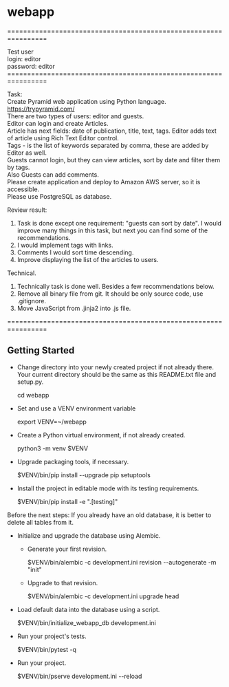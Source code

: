 # webapp
================================================================<br />

Test user <br />
login:      editor<br />
password:   editor<br />
================================================================<br />

Task:<br />
Create Pyramid web application using Python language.<br />
https://trypyramid.com/<br />
There are two types of users: editor and guests.<br />
Editor can login and create Articles.<br />
Article has next fields: date of publication, title, text, tags. Editor adds text of article using Rich Text Editor control.<br /> 
Tags - is the list of keywords separated by comma, these are added by Editor as well.<br />
Guests cannot login, but they can view articles, sort by date and filter them by tags.<br />
Also Guests can add comments.<br />
Please create application and deploy to Amazon AWS server, so it is accessible.<br />
Please use PostgreSQL as database.<br />

Review result:<br />
1. Task is done except one requirement: "guests can sort by date". I would improve many things in this task, but next you can find some of the recommendations.
2. I would implement tags with links.
3. Comments I would sort time descending.
4. Improve displaying the list of the articles to users.

Technical.
1. Technically task is done well. Besides a few recommendations below.
2. Remove all binary file from git. It should be only source code, use .gitignore.
3. Move JavaScript from .jinja2 into .js file.

================================================================

Getting Started
---------------
- Change directory into your newly created project if not already there. Your
  current directory should be the same as this README.txt file and setup.py.

    cd webapp
  
- Set and use a VENV environment variable
   
    export VENV=~/webapp

- Create a Python virtual environment, if not already created.

    python3 -m venv $VENV

- Upgrade packaging tools, if necessary.

    $VENV/bin/pip install --upgrade pip setuptools

- Install the project in editable mode with its testing requirements.

    $VENV/bin/pip install -e ".[testing]"

Before the next steps:
If you already have an old database, it is better to delete all tables from it.

- Initialize and upgrade the database using Alembic.

    - Generate your first revision.

        $VENV/bin/alembic -c development.ini revision --autogenerate -m "init"

    - Upgrade to that revision.

        $VENV/bin/alembic -c development.ini upgrade head

- Load default data into the database using a script.

    $VENV/bin/initialize_webapp_db development.ini

- Run your project's tests.

   $VENV/bin/pytest -q

- Run your project.

    $VENV/bin/pserve development.ini --reload
